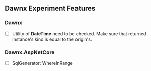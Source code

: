 ## Dawnx Experiment Features

### Dawnx

- [ ] Utility of **DateTime** need to be checked. Make sure that returned instance's kind is equal to the origin's.

### Dawnx.AspNetCore

- [ ] SqlGenerator: WhereInRange

